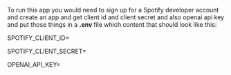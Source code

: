 To run this app you would need to sign up for a Spotify developer account and 
create an app and get client id and client secret and also openai api key and put those things in a  <b>.env </b> file 
which content that should look like this:

SPOTIFY_CLIENT_ID=

SPOTIFY_CLIENT_SECRET=

OPENAI_API_KEY=

